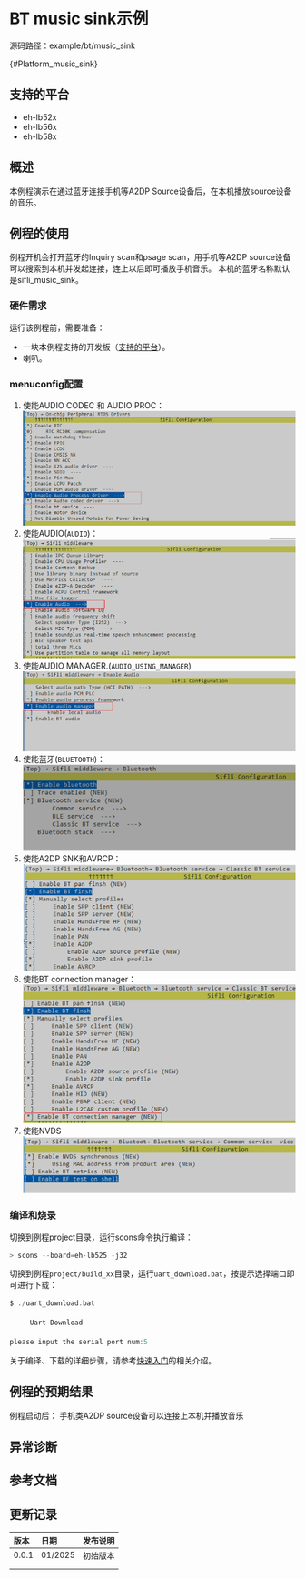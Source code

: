 # BT music sink示例

源码路径：example/bt/music_sink

{#Platform_music_sink}
## 支持的平台
<!-- 支持哪些板子和芯片平台 -->
+ eh-lb52x
+ eh-lb56x
+ eh-lb58x

## 概述
<!-- 例程简介 -->
本例程演示在通过蓝牙连接手机等A2DP Source设备后，在本机播放source设备的音乐。


## 例程的使用
<!-- 说明如何使用例程，比如连接哪些硬件管脚观察波形，编译和烧写可以引用相关文档。
对于rt_device的例程，还需要把本例程用到的配置开关列出来，比如PWM例程用到了PWM1，需要在onchip菜单里使能PWM1 -->
例程开机会打开蓝牙的Inquiry scan和psage scan，用手机等A2DP source设备可以搜索到本机并发起连接，连上以后即可播放手机音乐。
本机的蓝牙名称默认是sifli_music_sink。


### 硬件需求
运行该例程前，需要准备：
+ 一块本例程支持的开发板（[支持的平台](#Platform_music_sink)）。
+ 喇叭。

### menuconfig配置

1. 使能AUDIO CODEC 和 AUDIO PROC：
![AUDIO CODEC & PROC](./assets/mc_audcodec_audprc.png)
2. 使能AUDIO(`AUDIO`)：
![AUDIO](./assets/mc_audio.png)
3. 使能AUDIO MANAGER.(`AUDIO_USING_MANAGER`)
![AUDIO_USING_MANAGER](./assets/mc_audio_manager.png)
4. 使能蓝牙(`BLUETOOTH`)：
![BLUETOOTH](./assets/mc_bluetooth.png)
5. 使能A2DP SNK和AVRCP：
![A2DP SNK & AVRCP](./assets/mc_bt_a2dp_avrcp.png)
6. 使能BT connection manager：
![BT CM](./assets/mc_bt_cm.png)
7. 使能NVDS
![NVDS](./assets/mc_bt_nvds.png)


### 编译和烧录
切换到例程project目录，运行scons命令执行编译：
```c
> scons --board=eh-lb525 -j32
```
切换到例程`project/build_xx`目录，运行`uart_download.bat`，按提示选择端口即可进行下载：
```c
$ ./uart_download.bat

     Uart Download

please input the serial port num:5
```
关于编译、下载的详细步骤，请参考[快速入门](/quickstart/get-started.md)的相关介绍。

## 例程的预期结果
<!-- 说明例程运行结果，比如哪几个灯会亮，会打印哪些log，以便用户判断例程是否正常运行，运行结果可以结合代码分步骤说明 -->
例程启动后：
手机类A2DP source设备可以连接上本机并播放音乐

## 异常诊断


## 参考文档
<!-- 对于rt_device的示例，rt-thread官网文档提供的较详细说明，可以在这里添加网页链接，例如，参考RT-Thread的[RTC文档](https://www.rt-thread.org/document/site/#/rt-thread-version/rt-thread-standard/programming-manual/device/rtc/rtc) -->

## 更新记录
|版本 |日期   |发布说明 |
|:---|:---|:---|
|0.0.1 |01/2025 |初始版本 |
| | | |
| | | |

